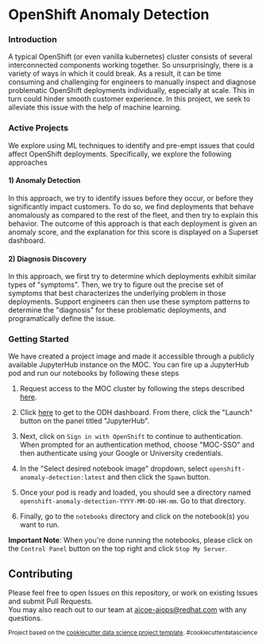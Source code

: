 # OpenShift Anomaly Detection


### Introduction

A typical OpenShift (or even vanilla kubernetes) cluster consists of several interconnected components working together. So unsurprisingly, there is a variety of ways in which it could break. As a result, it can be time consuming and challenging for engineers to manually inspect and diagnose problematic OpenShift deployments individually, especially at scale. This in turn could hinder smooth customer experience. In this project, we seek to alleviate this issue with the help of machine learning.


### Active Projects

We explore using ML techniques to identify and pre-empt issues that could affect OpenShift deployments. Specifically, we explore the following approaches

#### 1) Anomaly Detection
In this approach, we try to identify issues before they occur, or before they significantly impact customers. To do so, we find deployments that behave anomalously as compared to the rest of the fleet, and then try to explain this behavior. The outcome of this approach is that each deployment is given an anomaly score, and the explanation for this score is displayed on a Superset dashboard.

#### 2) Diagnosis Discovery
In this approach, we first try to determine which deployments exhibit similar types of "symptoms". Then, we try to figure out the precise set of symptoms that best characterizes the underlying problem in those deployments. Support engineers can then use these symptom patterns to determine the "diagnosis" for these problematic deployments, and programatically define the issue.


### Getting Started

We have created a project image and made it accessible through a publicly available JupyterHub instance on the MOC. You can fire up a JupyterHub pod and run our notebooks by following these steps
1. Request access to the MOC cluster by following the steps described [here](https://www.operate-first.cloud/users/moc_cluster_access.md).
2. Click [here](https://odh-dashboard-opf-dashboard.apps.zero.massopen.cloud) to get to the ODH dashboard. From there, click the "Launch" button on the panel titled "JupyterHub".

3. Next, click on `Sign in with OpenShift` to continue to authentication. When prompted for an authentication method, choose "MOC-SSO" and then authenticate using your Google or University credentials.
4. In the "Select desired notebook image" dropdown, select `openshift-anomaly-detection:latest` and then click the `Spawn` button.
5. Once your pod is ready and loaded, you should see a directory named `openshift-anomaly-detection-YYYY-MM-DD-HH-mm`. Go to that directory.
6. Finally, go to the `notebooks` directory and click on the notebook(s) you want to run.

**Important Note**: When you're done running the notebooks, please click on the `Control Panel` button on the top right and click `Stop My Server`.

## Contributing

Please feel free to open Issues on this repository, or work on existing Issues and submit Pull Requests.
<br>You may also reach out to our team at [aicoe-aiops@redhat.com](mailto:aicoe-aiops@redhat.com) with any questions.

<p><small>Project based on the <a target="_blank" href="https://drivendata.github.io/cookiecutter-data-science/">cookiecutter data science project template</a>. #cookiecutterdatascience</small></p>
